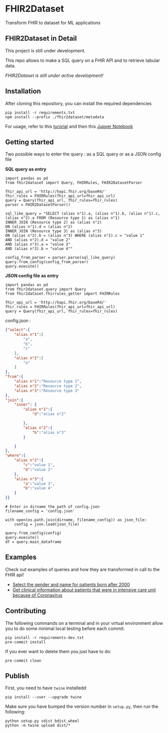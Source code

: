 # FHIR2Dataset

Transform FHIR to dataset for ML applications

## FHIR2Dataset in Detail

This project is still under development.

This repo allows to make a SQL query on a FHIR API and to retrieve tabular data. 

_FHIR2Dataset is still under active development!_

## Installation

After cloning this repository, you can install the required dependencies

```
pip install -r requirements.txt
npm install --prefix ./fhir2dataset/metadata
```

For usage, refer to this [turorial](https://htmlpreview.github.io/?https://github.com/arkhn/FHIR2Dataset/blob/query_tests/examples/tutorial.html) and then this [Jupyer Notebook](examples/example.ipynb)


## Getting started

Two possible ways to enter the query : as a SQL query or as a JSON config file

**SQL query as entry**

```
import pandas as pd
from fhir2dataset import Query, FHIRRules, FHIR2DatasetParser

fhir_api_url = 'http://hapi.fhir.org/baseR4/'
fhir_rules = FHIRRules(fhir_api_url=fhir_api_url)
query = Query(fhir_api_url, fhir_rules=fhir_rules)
parser = FHIR2DatasetParser()
```

```
sql_like_query = "SELECT (alias n°1).a, (alias n°1).b, (alias n°1).c, (alias n°2).a FROM (Resource type 1) as (alias n°1)
INNER JOIN (Resource type 2) as (alias n°2)
ON (alias n°1).d = (alias n°2)
INNER JOIN (Resource type 3) as (alias n°3)
ON (alias n°2).b = (alias n°3) WHERE (alias n°2).c = "value 1"
AND (alias n°2).d = "value 2"
AND (alias n°3).a = "value 3"
AND (alias n°3).b = "value 4""
```

```
config_from_parser = parser.parse(sql_like_query)
query.from_config(config_from_parser)
query.execute()
``` 

**JSON config file as entry**

```
import pandas as pd
from fhir2dataset.query import Query
from fhir2dataset.fhirrules_getter import FHIRRules

fhir_api_url = 'http://hapi.fhir.org/baseR4/'
fhir_rules = FHIRRules(fhir_api_url=fhir_api_url)
query = Query(fhir_api_url, fhir_rules=fhir_rules)
```

config.json :

```json
{"select":{
    "alias n°1":[
        "a",
        "b",
        "c"
    ],
    "alias n°2":[
        "a"
    ]
},
"from":{
    "alias n°1":"Resource type 1",
    "alias n°2":"Resource type 2",
    "alias n°3":"Resource type 3"
},
"join":{
    "inner": {
        "alias n°1":{
            "d":"alias n°2"

        },
        "alias n°2":{
            "b":"alias n°3"
        }

    }
},
"where":{
    "alias n°2":{
        "c":"value 1",
        "d":"value 2"
    },
    "alias n°3":{
        "a":"value 3",
        "b":"value 4"
    }
}}
```
```
# Enter in dirname the path of config.json
filename_config = 'config.json'

with open(os.path.join(dirname, filename_config)) as json_file:
    config = json.load(json_file)

query.from_config(config)
query.execute()
df = query.main_dataframe
```


## Examples

Check out examples of queries and how they are transformed in call to the FHIR api!

-   [Select the gender and name for patients born after 2000](examples/example1.md)
-   [Get clinical information about patients that were in intensive care unit because of Coronavirus](examples/example2.md)

## Contributing

The following commands on a terminal and in your virtual environment allow you to do some minimal local testing before each commit:

```
pip install -r requirements-dev.txt
pre-commit install
```

If you ever want to delete them you just have to do:

```
pre-commit clean
```

## Publish

First, you need to have `twine` installedd

```
pip install --user --upgrade twine
```

Make sure you have bumped the version number in `setup.py`, then run the following:

```
python setup.py sdist bdist_wheel
python -m twine upload dist/*
```

